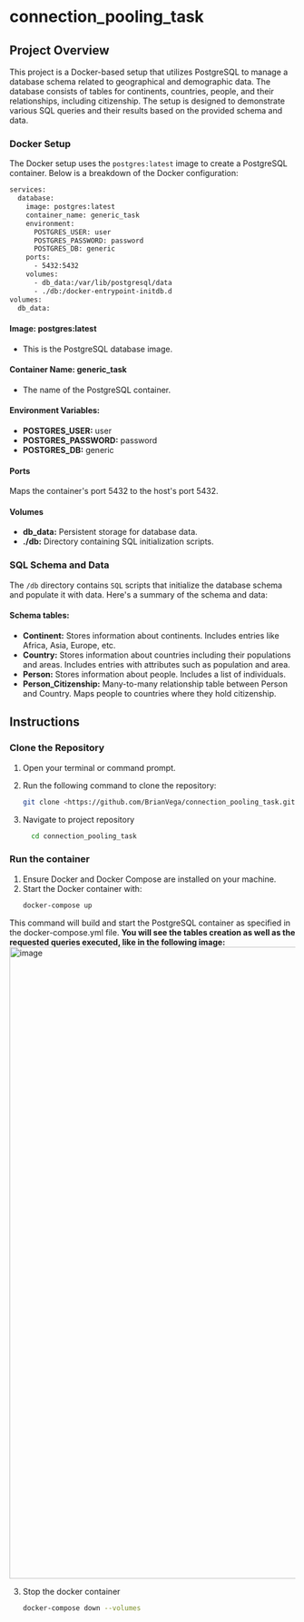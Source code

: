 # connection_pooling_task

## Project Overview
This project is a Docker-based setup that utilizes PostgreSQL to manage a database schema related to geographical and demographic data. The database consists of tables for continents, countries, people, and their relationships, including citizenship. The setup is designed to demonstrate various SQL queries and their results based on the provided schema and data.

### Docker Setup 
The Docker setup uses the `postgres:latest` image to create a PostgreSQL container. Below is a breakdown of the Docker configuration:

```bash
services:
  database:
    image: postgres:latest
    container_name: generic_task
    environment:
      POSTGRES_USER: user
      POSTGRES_PASSWORD: password
      POSTGRES_DB: generic
    ports:
      - 5432:5432
    volumes:
      - db_data:/var/lib/postgresql/data
      - ./db:/docker-entrypoint-initdb.d
volumes:
  db_data:
```
#### Image: postgres:latest
- This is the PostgreSQL database image.
#### Container Name: generic_task 
- The name of the PostgreSQL container.
#### Environment Variables:
- **POSTGRES_USER:** user 
- **POSTGRES_PASSWORD:** password 
- **POSTGRES_DB:** generic
#### Ports ####
Maps the container's port 5432 to the host's port 5432.
#### Volumes ####
  - **db_data:** Persistent storage for database data.
  - **./db:** Directory containing SQL initialization scripts.  
  

### SQL Schema and Data

The `/db` directory contains `SQL` scripts that initialize the database schema and populate it with data. Here's a summary of the schema and data:

#### Schema tables: ####
- **Continent:** Stores information about continents. Includes entries like Africa, Asia, Europe, etc.
- **Country:** Stores information about countries including their populations and areas. Includes entries with attributes such as population and area.
- **Person:** Stores information about people. Includes a list of individuals.
- **Person_Citizenship:** Many-to-many relationship table between Person and Country. Maps people to countries where they hold citizenship.

## Instructions ##
 
### Clone the Repository ###

1. Open your terminal or command prompt.
2. Run the following command to clone the repository:

   ```bash
   git clone <https://github.com/BrianVega/connection_pooling_task.git>
   ```
3. Navigate to project repository
    ```bash
      cd connection_pooling_task
    ```

### Run the container ###
1. Ensure Docker and Docker Compose are installed on your machine.
2. Start the Docker container with:
    ``` bash
    docker-compose up
    ```
This command will build and start the PostgreSQL container as specified in the docker-compose.yml file.
**You will see the tables creation as well as the requested queries executed, like in the following image:**
<img width="1113" alt="image" src="https://github.com/user-attachments/assets/0835bfa4-a31f-480f-a072-0da4ebce7ac7">

3. Stop the docker container
    ```bash
    docker-compose down --volumes
    ```
